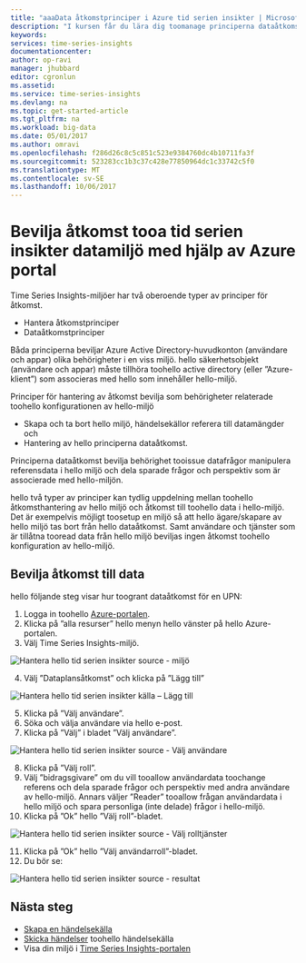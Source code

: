 ```yaml
---
title: "aaaData åtkomstprinciper i Azure tid serien insikter | Microsoft Docs"
description: "I kursen får du lära dig toomanage principerna dataåtkomst i tid serien insikter"
keywords: 
services: time-series-insights
documentationcenter: 
author: op-ravi
manager: jhubbard
editor: cgronlun
ms.assetid: 
ms.service: time-series-insights
ms.devlang: na
ms.topic: get-started-article
ms.tgt_pltfrm: na
ms.workload: big-data
ms.date: 05/01/2017
ms.author: omravi
ms.openlocfilehash: f286d26c8c5c851c523e9384760dc4b10711fa3f
ms.sourcegitcommit: 523283cc1b3c37c428e77850964dc1c33742c5f0
ms.translationtype: MT
ms.contentlocale: sv-SE
ms.lasthandoff: 10/06/2017
---
```

# <a name="grant-data-access-tooa-time-series-insights-environment-using-azure-portal"></a>Bevilja åtkomst tooa tid serien insikter datamiljö med hjälp av Azure portal

Time Series Insights-miljöer har två oberoende typer av principer för åtkomst.

* Hantera åtkomstprinciper
* Dataåtkomstprinciper

Båda principerna beviljar Azure Active Directory-huvudkonton (användare och appar) olika behörigheter i en viss miljö. hello säkerhetsobjekt (användare och appar) måste tillhöra toohello active directory (eller ”Azure-klient”) som associeras med hello som innehåller hello-miljö.

Principer för hantering av åtkomst bevilja som behörigheter relaterade toohello konfigurationen av hello-miljö
*   Skapa och ta bort hello miljö, händelsekällor referera till datamängder och
*   Hantering av hello principerna dataåtkomst.

Principerna dataåtkomst bevilja behörighet tooissue datafrågor manipulera referensdata i hello miljö och dela sparade frågor och perspektiv som är associerade med hello-miljön.

hello två typer av principer kan tydlig uppdelning mellan toohello åtkomsthantering av hello miljö och åtkomst till toohello data i hello-miljö. Det är exempelvis möjligt toosetup en miljö så att hello ägare/skapare av hello miljö tas bort från hello dataåtkomst. Samt användare och tjänster som är tillåtna tooread data från hello miljö beviljas ingen åtkomst toohello konfiguration av hello-miljö.

## <a name="grant-data-access"></a>Bevilja åtkomst till data
hello följande steg visar hur toogrant dataåtkomst för en UPN:

1.  Logga in toohello [Azure-portalen](https://portal.azure.com).
2.  Klicka på ”alla resurser” hello menyn hello vänster på hello Azure-portalen.
3.  Välj Time Series Insights-miljö.

  ![Hantera hello tid serien insikter source - miljö](media/data-access/getstarted-grant-data-access1.png)

4.  Välj ”Dataplansåtkomst” och klicka på ”Lägg till”

  ![Hantera hello tid serien insikter källa – Lägg till](media/data-access/getstarted-grant-data-access2.png)

5.  Klicka på ”Välj användare”.
6.  Söka och välja användare via hello e-post.
7.  Klicka på ”Välj” i bladet ”Välj användare”.

  ![Hantera hello tid serien insikter source - Välj användare](media/data-access/getstarted-grant-data-access3.png)

8.  Klicka på ”Välj roll”.
9.  Välj ”bidragsgivare” om du vill tooallow användardata toochange referens och dela sparade frågor och perspektiv med andra användare av hello-miljö. Annars väljer ”Reader” tooallow frågan användardata i hello miljö och spara personliga (inte delade) frågor i hello-miljö.
10. Klicka på ”Ok” hello ”Välj roll”-bladet.

  ![Hantera hello tid serien insikter source - Välj rolltjänster](media/data-access/getstarted-grant-data-access4.png)

11. Klicka på ”Ok” hello ”Välj användarroll”-bladet.
12. Du bör se:

  ![Hantera hello tid serien insikter source - resultat](media/data-access/getstarted-grant-data-access5.png)

## <a name="next-steps"></a>Nästa steg

* [Skapa en händelsekälla](time-series-insights-add-event-source.md)
* [Skicka händelser](time-series-insights-send-events.md) toohello händelsekälla
* Visa din miljö i [Time Series Insights-portalen](https://insights.timeseries.azure.com)

